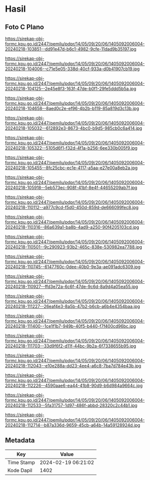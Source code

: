 # Hasil

## Foto C Plano

https://sirekap-obj-formc.kpu.go.id/2447/pemilu/pdpr/14/05/09/20/06/1405092006004-20240218-103851--dd91e47d-b6c1-4982-9cfe-11dad9b35197.jpg

https://sirekap-obj-formc.kpu.go.id/2447/pemilu/pdpr/14/05/09/20/06/1405092006004-20240218-104006--c71e5e05-338d-40cf-933a-d0b41907cb19.jpg

https://sirekap-obj-formc.kpu.go.id/2447/pemilu/pdpr/14/05/09/20/06/1405092006004-20240218-104125--2e45e8f3-163f-47de-b0f1-29fe5ddd5b5a.jpg

https://sirekap-obj-formc.kpu.go.id/2447/pemilu/pdpr/14/05/09/20/06/1405092006004-20240218-104658--8aed0c2e-ef96-4b2b-b119-85a819d3c13b.jpg

https://sirekap-obj-formc.kpu.go.id/2447/pemilu/pdpr/14/05/09/20/06/1405092006004-20240218-105032--612892e3-8673-4bc0-b9d5-985cb0c6a414.jpg

https://sirekap-obj-formc.kpu.go.id/2447/pemilu/pdpr/14/05/09/20/06/1405092006004-20240218-105322--5105d6f1-f32d-4f1a-b256-6ee330b005f9.jpg

https://sirekap-obj-formc.kpu.go.id/2447/pemilu/pdpr/14/05/09/20/06/1405092006004-20240218-105455--8fc25cbc-ec1e-4117-a5aa-e27e00a8eb2a.jpg

https://sirekap-obj-formc.kpu.go.id/2447/pemilu/pdpr/14/05/09/20/06/1405092006004-20240218-105918--5eb573ec-908f-41bf-8e4f-44655209ab7f.jpg

https://sirekap-obj-formc.kpu.go.id/2447/pemilu/pdpr/14/05/09/20/06/1405092006004-20240218-110112--a977c9cd-f5d0-450d-859d-de666099fec8.jpg

https://sirekap-obj-formc.kpu.go.id/2447/pemilu/pdpr/14/05/09/20/06/1405092006004-20240218-110316--86a639a1-ba8b-4ad9-a250-90f4205103cd.jpg

https://sirekap-obj-formc.kpu.go.id/2447/pemilu/pdpr/14/05/09/20/06/1405092006004-20240218-110501--9c290923-93b2-465c-838e-530982ea7788.jpg

https://sirekap-obj-formc.kpu.go.id/2447/pemilu/pdpr/14/05/09/20/06/1405092006004-20240218-110745--6147760c-0dee-40b0-9e3a-ae091adc6309.jpg

https://sirekap-obj-formc.kpu.go.id/2447/pemilu/pdpr/14/05/09/20/06/1405092006004-20240218-110927--ffd3e72a-6c6f-47de-9c6d-8a9d4a05ea55.jpg

https://sirekap-obj-formc.kpu.go.id/2447/pemilu/pdpr/14/05/09/20/06/1405092006004-20240218-111227--26eaf4e3-8a5b-47b2-b6cb-a6b4e4354baa.jpg

https://sirekap-obj-formc.kpu.go.id/2447/pemilu/pdpr/14/05/09/20/06/1405092006004-20240218-111400--1ce1f1b7-949b-40f5-b440-f7f400cd96bc.jpg

https://sirekap-obj-formc.kpu.go.id/2447/pemilu/pdpr/14/05/09/20/06/1405092006004-20240218-111703--33d9f6f2-d11f-44bc-9b2a-6f7338655b95.jpg

https://sirekap-obj-formc.kpu.go.id/2447/pemilu/pdpr/14/05/09/20/06/1405092006004-20240218-112043--e10e288a-dd23-4ee4-a6c8-7ba7d784e43b.jpg

https://sirekap-obj-formc.kpu.go.id/2447/pemilu/pdpr/14/05/09/20/06/1405092006004-20240218-112226--4590aae6-ea44-41b8-90d9-b6d984a9664c.jpg

https://sirekap-obj-formc.kpu.go.id/2447/pemilu/pdpr/14/05/09/20/06/1405092006004-20240218-112533--5fa31757-1d97-486f-abbd-28320c2c44b1.jpg

https://sirekap-obj-formc.kpu.go.id/2447/pemilu/pdpr/14/05/09/20/06/1405092006004-20240218-112714--b87a336d-9659-45cb-a64b-14a59128924d.jpg


## Metadata

| Key        | Value               |
| ---------- | ------------------- |
| Time Stamp | 2024-02-19 06:21:02 |
| Kode Dapil | 1402                |



